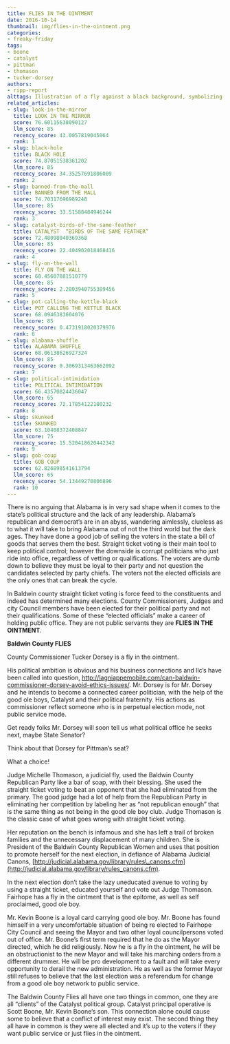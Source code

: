 ```yaml
---
title: FLIES IN THE OINTMENT
date: 2016-10-14
thumbnail: img/flies-in-the-ointment.png
categories:
- freaky-friday
tags:
- boone
- catalyst
- pittman
- thomason
- tucker-dorsey
authors:
- ripp-report
alttags: Illustration of a fly against a black background, symbolizing Alabama’s stagnant political state
related_articles:
- slug: look-in-the-mirror
  title: LOOK IN THE MIRROR
  score: 76.60115638090127
  llm_score: 85
  recency_score: 43.0057819045064
  rank: 1
- slug: black-hole
  title: BLACK HOLE
  score: 74.87051538361202
  llm_score: 85
  recency_score: 34.35257691806009
  rank: 2
- slug: banned-from-the-mall
  title: BANNED FROM THE MALL
  score: 74.70317696989248
  llm_score: 85
  recency_score: 33.51588484946244
  rank: 3
- slug: catalyst-birds-of-the-same-feather
  title: CATALYST  “BIRDS OF THE SAME FEATHER”
  score: 72.48098040369368
  llm_score: 85
  recency_score: 22.404902018468416
  rank: 4
- slug: fly-on-the-wall
  title: FLY ON THE WALL
  score: 68.45607881510779
  llm_score: 85
  recency_score: 2.2803940755389456
  rank: 5
- slug: pot-calling-the-kettle-black
  title: POT CALLING THE KETTLE BLACK
  score: 68.0946383604076
  llm_score: 85
  recency_score: 0.4731918020379976
  rank: 6
- slug: alabama-shuffle
  title: ALABAMA SHUFFLE
  score: 68.06138626927324
  llm_score: 85
  recency_score: 0.3069313463662092
  rank: 7
- slug: political-intimidation
  title: POLITICAL INTIMIDATION
  score: 66.43570824436047
  llm_score: 65
  recency_score: 72.17854122180232
  rank: 8
- slug: skunked
  title: SKUNKED
  score: 63.10408372408847
  llm_score: 75
  recency_score: 15.520418620442342
  rank: 9
- slug: gob-coup
  title: GOB COUP
  score: 62.826898541613794
  llm_score: 65
  recency_score: 54.13449270806896
  rank: 10
---
```

There is no arguing that Alabama is in very sad shape when it comes to the state’s political structure and the lack of any leadership. Alabama’s republican and democrat’s are in an abyss, wandering aimlessly, clueless as to what it will take to bring Alabama out of not the third world but the dark ages. They have done a good job of selling the voters in the state a bill of goods that serves them the best. Straight ticket voting is their main tool to keep political control; however the downside is corrupt politicians who just ride into office, regardless of vetting or qualifications. The voters are dumb down to believe they must be loyal to their party and not question the candidates selected by party chiefs. The voters not the elected officials are the only ones that can break the cycle.

In Baldwin county straight ticket voting is force feed to the constituents and indeed has determined many elections. County Commissioners, Judges and city Council members have been elected for their political party and not their qualifications. Some of these “elected officials” make a career of holding public office. They are not public servants they are **FLIES IN THE OINTMENT**.

**Baldwin County FLIES**

County Commissioner Tucker Dorsey is a fly in the ointment.

His political ambition is obvious and his business connections and llc’s have been called into question, http://lagniappemobile.com/can-baldwin-commissioner-dorsey-avoid-ethics-issues/. Mr. Dorsey is for Mr. Dorsey and he intends to become a connected career politician, with the help of the good ole boys, Catalyst and their political fraternity. His actions as commissioner reflect someone who is in perpetual election mode, not public service mode.

Get ready folks Mr. Dorsey will soon tell us what political office he seeks next, maybe State Senator?

Think about that Dorsey for Pittman’s seat?

What a choice!

Judge Michelle Thomason, a judicial fly, used the Baldwin County Republican Party like a bar of soap, with their blessing. She used the straight ticket voting to beat an opponent that she had eliminated from the primary. The good judge had a lot of help from the Republican Party in eliminating her competition by labeling her as “not republican enough” that is the same thing as not being in the good ole boy club. Judge Thomason is the classic case of what goes wrong with straight ticket voting.

Her reputation on the bench is infamous and she has left a trail of broken families and the unnecessary displacement of many children. She is President of the Baldwin County Republican Women and uses that position to promote herself for the next election, in defiance of Alabama Judicial Canons, [http://judicial.alabama.gov/library/rules\_canons.cfm](http://judicial.alabama.gov/library/rules_canons.cfm).

In the next election don’t take the lazy uneducated avenue to voting by using a straight ticket, educated yourself and vote out Judge Thomason. Fairhope has a fly in the ointment that is the epitome, as well as self proclaimed, good ole boy.

Mr. Kevin Boone is a loyal card carrying good ole boy. Mr. Boone has found himself in a very uncomfortable situation of being re elected to Fairhope City Council and seeing the Mayor and two other loyal councilpersons voted out of office. Mr. Boone’s first term required that he do as the Mayor directed, which he did religiously. Now he is a fly in the ointment, he will be an obstructionist to the new Mayor and will take his marching orders from a different drummer. He will be pro development to a fault and will take every opportunity to derail the new administration. He as well as the former Mayor still refuses to believe that the last election was a referendum for change from a good ole boy network to public service.

The Baldwin County Flies all have one two things in common, one they are all “clients” of the Catalyst political group. Catalyst principal operative is Scott Boone, Mr. Kevin Boone’s son. This connection alone could cause some to believe that a conflict of interest may exist. The second thing they all have in common is they were all elected and it’s up to the voters if they want public service or just flies in the ointment.
